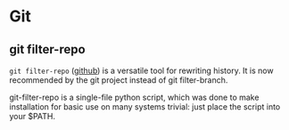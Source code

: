 # Git

## git filter-repo

`git filter-repo` ([github][1]) is a versatile tool for rewriting history. It is now recommended by the git project instead of git filter-branch.

git-filter-repo is a single-file python script, which was done to make installation for basic use on many systems trivial: just place the script into your $PATH.

[1]: https://github.com/newren/git-filter-repo
